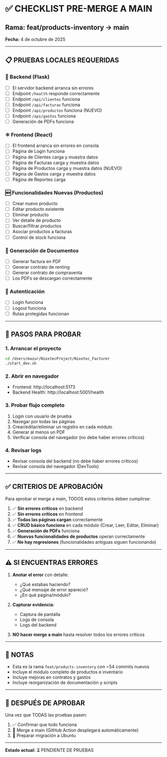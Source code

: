 # ✅ CHECKLIST PRE-MERGE A MAIN
## Rama: feat/products-inventory → main
**Fecha:** 4 de octubre de 2025

---

## 📋 PRUEBAS LOCALES REQUERIDAS

### 🔧 Backend (Flask)
- [ ] El servidor backend arranca sin errores
- [ ] Endpoint `/health` responde correctamente
- [ ] Endpoint `/api/clientes` funciona
- [ ] Endpoint `/api/facturas` funciona
- [ ] Endpoint `/api/productos` funciona (NUEVO)
- [ ] Endpoint `/api/gastos` funciona
- [ ] Generación de PDFs funciona

### ⚛️ Frontend (React)
- [ ] El frontend arranca sin errores en consola
- [ ] Página de Login funciona
- [ ] Página de Clientes carga y muestra datos
- [ ] Página de Facturas carga y muestra datos
- [ ] Página de Productos carga y muestra datos (NUEVO)
- [ ] Página de Gastos carga y muestra datos
- [ ] Página de Reportes carga

### 🆕 Funcionalidades Nuevas (Productos)
- [ ] Crear nuevo producto
- [ ] Editar producto existente
- [ ] Eliminar producto
- [ ] Ver detalle de producto
- [ ] Buscar/filtrar productos
- [ ] Asociar productos a facturas
- [ ] Control de stock funciona

### 📄 Generación de Documentos
- [ ] Generar factura en PDF
- [ ] Generar contrato de renting
- [ ] Generar contrato de compraventa
- [ ] Los PDFs se descargan correctamente

### 🔐 Autenticación
- [ ] Login funciona
- [ ] Logout funciona
- [ ] Rutas protegidas funcionan

---

## 🚀 PASOS PARA PROBAR

### 1. Arrancar el proyecto
```bash
cd /Users/mazur/NioxtecProject/Nioxtec_Facturer
./start_dev.sh
```

### 2. Abrir en navegador
- Frontend: http://localhost:5173
- Backend Health: http://localhost:5001/health

### 3. Probar flujo completo
1. Login con usuario de prueba
2. Navegar por todas las páginas
3. Crear/editar/eliminar un registro en cada módulo
4. Generar al menos un PDF
5. Verificar consola del navegador (no debe haber errores críticos)

### 4. Revisar logs
- Revisar consola del backend (no debe haber errores críticos)
- Revisar consola del navegador (DevTools)

---

## ✅ CRITERIOS DE APROBACIÓN

Para aprobar el merge a main, TODOS estos criterios deben cumplirse:

1. ✅ **Sin errores críticos** en backend
2. ✅ **Sin errores críticos** en frontend  
3. ✅ **Todas las páginas cargan** correctamente
4. ✅ **CRUD básico funciona** en cada módulo (Crear, Leer, Editar, Eliminar)
5. ✅ **Generación de PDFs** funciona
6. ✅ **Nuevas funcionalidades de productos** operan correctamente
7. ✅ **No hay regresiones** (funcionalidades antiguas siguen funcionando)

---

## ⚠️ SI ENCUENTRAS ERRORES

1. **Anotar el error** con detalle:
   - ¿Qué estabas haciendo?
   - ¿Qué mensaje de error apareció?
   - ¿En qué página/módulo?

2. **Capturar evidencia**:
   - Captura de pantalla
   - Logs de consola
   - Logs del backend

3. **NO hacer merge a main** hasta resolver todos los errores críticos

---

## 📝 NOTAS

- Esta es la rama `feat/products-inventory` con ~54 commits nuevos
- Incluye el módulo completo de productos e inventario
- Incluye mejoras en contratos y gastos
- Incluye reorganización de documentación y scripts

---

## 🎯 DESPUÉS DE APROBAR

Una vez que TODAS las pruebas pasen:

1. ✅ Confirmar que todo funciona
2. 🔄 Merge a main (GitHub Action desplegará automáticamente)
3. 🐧 Preparar migración a Ubuntu

---

**Estado actual:** ⏳ PENDIENTE DE PRUEBAS

